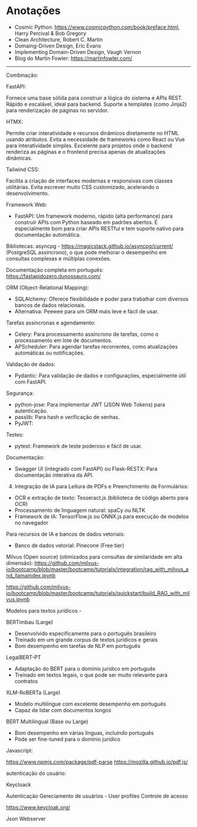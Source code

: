 # Anotações


- Cosmic Python: https://www.cosmicpython.com/book/preface.html, Harry Percival & Bob Gregory
- Clean Architecture, Robert C. Martin
- Domaing-Driven Design, Eric Evans
- Implementing Domain-Driven Design, Vaugh Vernon
- Blog do Martin Fowler: https://martinfowler.com/

---

Combinação:

FastAPI:

Fornece uma base sólida para construir a lógica do sistema e APIs REST.
Rápido e escalável, ideal para backend.
Suporte a templates (como Jinja2) para renderização de páginas no servidor.

HTMX:

Permite criar interatividade e recursos dinâmicos diretamente no HTML usando atributos.
Evita a necessidade de frameworks como React ou Vue para interatividade simples.
Excelente para projetos onde o backend renderiza as páginas e o frontend precisa apenas de atualizações dinâmicas.

Tailwind CSS:

Facilita a criação de interfaces modernas e responsivas com classes utilitárias.
Evita escrever muito CSS customizado, acelerando o desenvolvimento.

Framework Web:

- FastAPI: Um framework moderno, rápido (alta performance) para construir APIs com Python baseado em padrões abertos. É especialmente bom para criar APIs RESTful e tem suporte nativo para documentação automática.

Bibliotecas:
asyncpg - https://magicstack.github.io/asyncpg/current/
(PostgreSQL assíncrono), o que pode melhorar o desempenho em consultas complexas e múltiplas conexões.

Documentação completa em português:
https://fastapidozero.dunossauro.com/


ORM (Object-Relational Mapping):
- SQLAlchemy: Oferece flexibilidade e poder para trabalhar com diversos bancos de dados relacionais.
- Alternativa: Peewee para um ORM mais leve e fácil de usar.

Tarefas assíncronas e agendamento:
- Celery: Para processamento assíncrono de tarefas, como o processamento em lote de documentos.
- APScheduler: Para agendar tarefas recorrentes, como atualizações automáticas ou notificações.

Validação de dados:
- Pydantic: Para validação de dados e configurações, especialmente útil com FastAPI.

Segurança:
- python-jose: Para implementar JWT (JSON Web Tokens) para autenticação.
- passlib: Para hash e verificação de senhas.
- PyJWT: 

Testes:
- pytest: Framework de teste poderoso e fácil de usar.

Documentação:
- Swagger UI (integrado com FastAPI) ou Flask-RESTX: Para documentação interativa da API.

4. Integração de IA para Leitura de PDFs e Preenchimento de Formulários:
- OCR e extração de texto: Tesseract.js (biblioteca de código aberto para OCR)
- Processamento de linguagem natural: spaCy ou NLTK
- Framework de IA: TensorFlow.js ou ONNX.js para execução de modelos no navegador

Para recursos de IA e bancos de dados vetoriais:

- Banco de dados vetorial: 
Pinecone (Free tier)

Milvus (Open source) (otimizados para consultas de similaridade em alta dimensão):
  https://github.com/milvus-io/bootcamp/blob/master/bootcamp/tutorials/integration/rag_with_milvus_and_llamaindex.ipynb

  https://github.com/milvus-io/bootcamp/blob/master/bootcamp/tutorials/quickstart/build_RAG_with_milvus.ipynb


Modelos para textos jurídicos - 

BERTimbau (Large)
- Desenvolvido especificamente para o português brasileiro
- Treinado em um grande corpus de textos jurídicos e gerais
- Bom desempenho em tarefas de NLP em português

LegalBERT-PT
- Adaptação do BERT para o domínio jurídico em português
- Treinado em textos legais, o que pode ser muito relevante para contratos

XLM-RoBERTa (Large)
- Modelo multilíngue com excelente desempenho em português
- Capaz de lidar com documentos longos

BERT Multilingual (Base ou Large)
- Bom desempenho em várias línguas, incluindo português
- Pode ser fine-tuned para o domínio jurídico

Javascript:

https://www.npmjs.com/package/pdf-parse
https://mozilla.github.io/pdf.js/

autenticação do usuário:

Keycloack

Autenticação
Gereciamento de usuários - User profiles
Controle de acesso


https://www.keycloak.org/

Json Webserver